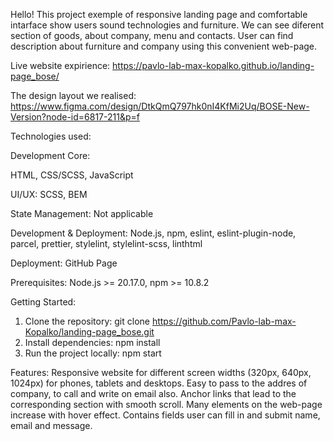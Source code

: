 Hello! This project exemple of responsive landing page and comfortable intarface show users sound technologies and furniture. We can see diferent section of goods, about company, menu and contacts. User can find description about furniture and company using this convenient web-page.

Live website expirience: https://pavlo-lab-max-kopalko.github.io/landing-page_bose/

The design layout we realised: https://www.figma.com/design/DtkQmQ797hk0nI4KfMi2Uq/BOSE-New-Version?node-id=6817-211&p=f

Technologies used:

Development
  Core:

HTML, CSS/SCSS, JavaScript

  UI/UX:
SCSS, BEM

  State Management:
Not applicable

  Development & Deployment:
Node.js, npm, eslint, eslint-plugin-node, parcel, prettier, stylelint, stylelint-scss, linthtml

  Deployment: GitHub Page

Prerequisites: Node.js >= 20.17.0, npm >= 10.8.2

Getting Started:
  1. Clone the repository: git clone https://github.com/Pavlo-lab-max-Kopalko/landing-page_bose.git
  2. Install dependencies: npm install
  3. Run the project locally: npm start

Features:
  Responsive website for different screen widths (320px, 640px, 1024px) for phones, tablets and desktops.
  Easy to pass to the addres of company, to call and write on email also.
  Anchor links that lead to the corresponding section with smooth scroll.
  Many elements on the web-page increase with hover effect.
  Contains fields user can fill in and submit name, email and message.

